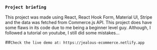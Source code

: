 ### `Project briefing`
This project was made using React, React Hook Form, Material UI, Stripe and the data was fetched from Commerce.js API.
This project does have some flaws in its code due to me being a beginner level guy. Although, I followed a tutorial on youtube, I still did some mistakes...


##`Check the live demo at: https://jealous-ecommerce.netlify.app `
